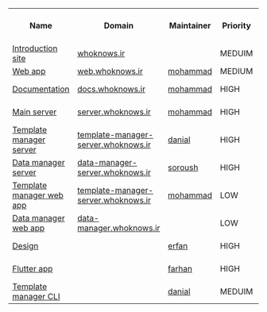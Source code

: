<table>
  <tr>
    <th> Name </th>
    <th> Domain </th>
    <th> Maintainer </th>
    <th> Priority </th>
    <th> Status </th>
    <th> Progress for Demo </th>
  </tr>
  
  <tr>
    <td> <a href="https://github.com/online6731/whoknows-intro-web"> Introduction site </a> </td>
    <td> <a href="http://whoknows.ir"> whoknows.ir </a> </td>
    <td>  </td>
    <td> MEDUIM </td>
    <td> NOT STARTED </td>
    <td> 0% </td>
    
  </tr>
  
  <tr>
    <td> <a href="https://github.com/online6731/whoknows-web"> Web app </a> </td>
    <td> <a href="http://web.whoknows.ir"> web.whoknows.ir </a> </td>
    <td> <a href="https://github.com/online6731"> mohammad </a> </td>
    <td> MEDIUM </td>
    <td> SUSPENDED </td>
    <td> 20% </td>
  </tr>
  
  <tr>
    <td> <a href="https://github.com/online6731/whoknows"> Documentation </a> </td>
    <td> <a href="http://docs.whoknows.ir"> docs.whoknows.ir </a> </td>
    <td> <a href="https://github.com/online6731"> mohammad </a> </td>
    <td> HIGH </td>
    <td> IN PROGRESS </td>
    <td> 30% </td>
  </tr>
   
  <tr>
    <td> <a href="https://github.com/online6731/whoknwos-server"> Main server </a> </td>
    <td> <a href="http://server.whoknows.ir"> server.whoknows.ir </a> </td>
    <td> <a href="https://github.com/online6731"> mohammad </a> </td>
    <td> HIGH </td>
    <td> IN PROGRESS </td>
    <td> 80% </td>
  </tr>
  
  <tr>
    <td> <a href="https://github.com/danialkeimasi/whoknows-template-manager"> Template manager server </a> </td>
    <td> <a href="http://template-manager-server.whoknows.ir"> template-manager-server.whoknows.ir </a> </td>
    <td> <a href="https://github.com/danialkeimasi"> danial </a> </td>
    <td> HIGH </td>
    <td> IN PROGRESS </td>
    <td> 80% </td>
  </tr>
  
  <tr>
    <td> <a href="https://github.com/soroush-mim/whoknows-data-manager"> Data manager server </a> </td>
    <td> <a href="http://data-manager-server.whoknows.ir"> data-manager-server.whoknows.ir </a> </td>
    <td> <a href="https://github.com/soroush-mim"> soroush </a> </td>
    <td> HIGH </td>
    <td> SUSPENDED </td>
    <td> 50% </td>
  </tr>
  
  <tr>
    <td> <a href="https://github.com/online6731/whoknows-template-manager-ui"> Template manager web app </a> </td>
    <td> <a href="http://template-manager-server.whoknows.ir"> template-manager-server.whoknows.ir </a> </td>
    <td> <a href="https://github.com/online6731"> mohammad </a> </td>
    <td> LOW </td>
    <td> IN PROGRESS </td>
    <td> 35% </td>
  </tr>
  
  <tr>
    <td> <a href=""> Data manager web app </a> </td>
    <td> <a href="http://data-manager.whoknows.ir"> data-manager.whoknows.ir </a> </td>
    <td>  </td>
    <td> LOW </td>
    <td> NOT STARTED </td>
    <td> 0% </td>
  </tr>
  
  <tr>
    <td> <a href="https://github.com/efi77/guessit-design"> Design </a> </td>
    <td>  </td>
    <td> <a href="https://github.com/efi77"> erfan </a> </td>
    <td> HIGH </td>
    <td> IN PROGRESS </td>
    <td> 70% </td>
  </tr>
  
  <tr>
    <td> <a href="https://github.com/farhansn/guessit-flutter"> Flutter app </a> </td>
    <td> </td>
    <td> <a href="https://github.com/farhansn"> farhan </a> </td>
    <td> HIGH </td>
    <td> IN PROGRESS </td>
    <td> 70% </td>
  </tr>
  
  <tr>
    <td> <a href="https://github.com/danialkeimasi/whoknows-cli"> Template manager CLI </a> </td>
    <td>  </td>
    <td> <a href="https://github.com/danialkeimasi"> danial </a> </td>
    <td> MEDUIM </td>
    <td> IN PROGRESS </td>
    <td> 90% </td>
  </tr>

</table>
